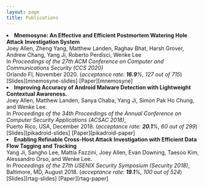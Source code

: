 ```yaml
---
layout: page
title: Publications
---
```

<li style="display: list-item;">
    <b>Mnemosyne: An Effective and Efficient Postmortem Watering Hole Attack Investigation System</b><br>
    Joey Allen, Zheng Yang, Matthew Landen, Raghav Bhat, Harsh Grover, Andrew Chang, Yang Ji, Roberto Perdisci, Wenke Lee<br>
    In <i>Proceedings of the 27th ACM Conference on Computer and Communications Security (CCS 2020)</i><br>
    Orlando Fl, November 2020. (<i>acceptance rate: <b>16.9</b>%, 127 out of 715</i>)
    <span class='meta'>
    </span>
</li>
[Slides][mnemosyne-slides] [Paper][mnemosyne]

<li style="display: list-item;">
    <b>Improving Accuracy of Android Malware Detection with Lightweight Contextual Awareness.</b><br/>
    Joey Allen, Matthew Landen, Sanya Chaba, Yang Ji, Simon Pak Ho Chung, and Wenke Lee.<br/>
    In <i>Proceedings of the 34th Proceedings of the Annual Conference on Computer Security Applications (ACSAC 2018)</i>,<br/>
    Puerto Rico, USA, December 2018. (<i>acceptance rate: <b>20.1</b>%, 60 out of 299</i>)
    <span class='meta'>
    </span>
</li>
[Slides][pikadroid-slides] [Paper][pikadroid-paper]

<li style="display: list-item;">
    <b>Enabling Refinable Cross-Host Attack Investigation with Efficient Data Flow Tagging and Tracking</b><br/>
    Yang Ji, Sangho Lee, Mattia Fazzini, Joey Allen, Evan Downing, Taesoo Kim, Alessandro Orso, and Wenke Lee.<br/>
    In <i>Proceedings of the 27th USENIX Security Symposium (Security 2018)</i>,<br/>
    Baltimore, MD, August 2018. (<i>acceptance rate: <b>19.1</b>%, 100 out of 524</i>)
    <span class='meta'>
    </span>
</li>
[Slides][rtag-slides] [Paper][rtag-paper]


[pikadroid-slides]: ../pdfs/pikadroid-slides.pdf 
[pikadroid-paper]: ../pdfs/pikadroid-paper.pdf
[rtag-paper]: ../pdfs/rtag-paper.pdf
[rtag-slides]: ../pdfs/rtag-slides.pdf
[mnemosyne-slides]: ../pdfs/mnemosyne-slides.pdf
[mnemosyne]: ../pdfs/mnemosyne.pdf
